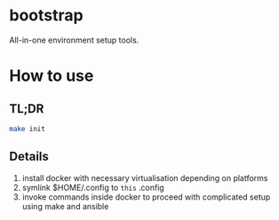 # bootstrap
All-in-one environment setup tools.

# How to use
## TL;DR
```sh
make init
```
## Details
1. install docker with necessary virtualisation depending on platforms
2. symlink $HOME/.config to `this` .config
3. invoke commands inside docker to proceed with complicated setup using make and ansible
